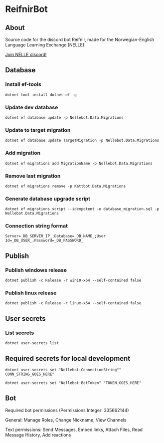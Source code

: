 ﻿# ReifnirBot

## About
Source code for the discord bot Reifnir, made for the Norwegian-English Language Learning Exchange (NELLE).

[Join NELLE discord!](https://discord.gg/2d37xPa)

## Database

### Install ef-tools
`dotnet tool install dotnet-ef -g`

### Update dev database
`dotnet ef database update -p Nellebot.Data.Migrations`

### Update to target migration
`dotnet ef database update TargetMigration -p Nellebot.Data.Migrations`

### Add migration
`dotnet ef migrations add MigrationName -p Nellebot.Data.Migrations`

### Remove last migration
`dotnet ef migrations remove -p Kattbot.Data.Migrations`

### Generate database upgrade script
`dotnet ef migrations script --idempotent -o database_migration.sql -p Nellebot.Data.Migrations`

### Connection string format
`Server=_DB_SERVER_IP_;Database=_DB_NAME_;User Id=_DB_USER_;Password=_DB_PASSWORD_`

## Publish

### Publish windows release
`dotnet publish -c Release -r win10-x64 --self-contained false`

### Publish linux release
`dotnet publish -c Release -r linux-x64 --self-contained false`

## User secrets

### List secrets
`dotnet user-secrets list`

## Required secrets for local development
`dotnet user-secrets set "Nellebot:ConnectionString"" CONN_STRING_GOES_HERE"​`

`dotnet user-secrets set "Nellebot:BotToken" "TOKEN_GOES_HERE"​`

## Bot

Required bot permissions (Permissions Integer: 335662144)

General: Manage Roles, Change Nickname, View Channels

Text permissions: Send Messages, Embed links, Attach Files, Read Message History, Add reactions